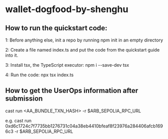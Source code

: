 # wallet-dogfood-by-shenghu

## How to run the quickstart code:

1: Before anything else, init a repo by running npm init in an empty directory

2: Create a file named index.ts and put the code from the quickstart guide into it.

3: Install tsx, the TypeScript executor: npm i --save-dev tsx

4: Run the code: npx tsx index.ts

## How to get the UserOps information after submission

cast run <AA_BUNDLE_TXN_HASH> -r $ARB_SEPOLIA_RPC_URL

e.g. cast run 0xd6c1724c7f7735bb1276731c04a38eb4410bfeaf8f23976a284406afcb1696c3 -r $ARB_SEPOLIA_RPC_URL
